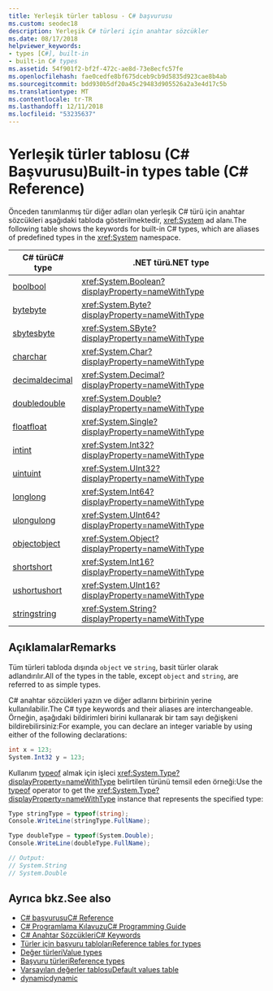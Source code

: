 ```yaml
---
title: Yerleşik türler tablosu - C# başvurusu
ms.custom: seodec18
description: Yerleşik C# türleri için anahtar sözcükler
ms.date: 08/17/2018
helpviewer_keywords:
- types [C#], built-in
- built-in C# types
ms.assetid: 54f901f2-bf2f-472c-ae8d-73e8ecfc57fe
ms.openlocfilehash: fae0cedfe8bf675dceb9cb9d5835d923cae8b4ab
ms.sourcegitcommit: bdd930b5df20a45c29483d905526a2a3e4d17c5b
ms.translationtype: MT
ms.contentlocale: tr-TR
ms.lasthandoff: 12/11/2018
ms.locfileid: "53235637"
---
```

# <a name="built-in-types-table-c-reference"></a><span data-ttu-id="0113e-103">Yerleşik türler tablosu (C# Başvurusu)</span><span class="sxs-lookup"><span data-stu-id="0113e-103">Built-in types table (C# Reference)</span></span>

<span data-ttu-id="0113e-104">Önceden tanımlanmış tür diğer adları olan yerleşik C# türü için anahtar sözcükleri aşağıdaki tabloda gösterilmektedir, <xref:System> ad alanı.</span><span class="sxs-lookup"><span data-stu-id="0113e-104">The following table shows the keywords for built-in C# types, which are aliases of predefined types in the <xref:System> namespace.</span></span>  
  
|<span data-ttu-id="0113e-105">C# türü</span><span class="sxs-lookup"><span data-stu-id="0113e-105">C# type</span></span>|<span data-ttu-id="0113e-106">.NET türü</span><span class="sxs-lookup"><span data-stu-id="0113e-106">.NET type</span></span>|  
|--------------|-------------------------|  
|[<span data-ttu-id="0113e-107">bool</span><span class="sxs-lookup"><span data-stu-id="0113e-107">bool</span></span>](bool.md)|<xref:System.Boolean?displayProperty=nameWithType>|  
|[<span data-ttu-id="0113e-108">byte</span><span class="sxs-lookup"><span data-stu-id="0113e-108">byte</span></span>](byte.md)|<xref:System.Byte?displayProperty=nameWithType>|  
|[<span data-ttu-id="0113e-109">sbyte</span><span class="sxs-lookup"><span data-stu-id="0113e-109">sbyte</span></span>](sbyte.md)|<xref:System.SByte?displayProperty=nameWithType>|  
|[<span data-ttu-id="0113e-110">char</span><span class="sxs-lookup"><span data-stu-id="0113e-110">char</span></span>](char.md)|<xref:System.Char?displayProperty=nameWithType>|  
|[<span data-ttu-id="0113e-111">decimal</span><span class="sxs-lookup"><span data-stu-id="0113e-111">decimal</span></span>](decimal.md)|<xref:System.Decimal?displayProperty=nameWithType>|  
|[<span data-ttu-id="0113e-112">double</span><span class="sxs-lookup"><span data-stu-id="0113e-112">double</span></span>](double.md)|<xref:System.Double?displayProperty=nameWithType>|  
|[<span data-ttu-id="0113e-113">float</span><span class="sxs-lookup"><span data-stu-id="0113e-113">float</span></span>](float.md)|<xref:System.Single?displayProperty=nameWithType>|  
|[<span data-ttu-id="0113e-114">int</span><span class="sxs-lookup"><span data-stu-id="0113e-114">int</span></span>](int.md)|<xref:System.Int32?displayProperty=nameWithType>|  
|[<span data-ttu-id="0113e-115">uint</span><span class="sxs-lookup"><span data-stu-id="0113e-115">uint</span></span>](uint.md)|<xref:System.UInt32?displayProperty=nameWithType>|  
|[<span data-ttu-id="0113e-116">long</span><span class="sxs-lookup"><span data-stu-id="0113e-116">long</span></span>](long.md)|<xref:System.Int64?displayProperty=nameWithType>|  
|[<span data-ttu-id="0113e-117">ulong</span><span class="sxs-lookup"><span data-stu-id="0113e-117">ulong</span></span>](ulong.md)|<xref:System.UInt64?displayProperty=nameWithType>|  
|[<span data-ttu-id="0113e-118">object</span><span class="sxs-lookup"><span data-stu-id="0113e-118">object</span></span>](object.md)|<xref:System.Object?displayProperty=nameWithType>|  
|[<span data-ttu-id="0113e-119">short</span><span class="sxs-lookup"><span data-stu-id="0113e-119">short</span></span>](short.md)|<xref:System.Int16?displayProperty=nameWithType>|  
|[<span data-ttu-id="0113e-120">ushort</span><span class="sxs-lookup"><span data-stu-id="0113e-120">ushort</span></span>](ushort.md)|<xref:System.UInt16?displayProperty=nameWithType>|  
|[<span data-ttu-id="0113e-121">string</span><span class="sxs-lookup"><span data-stu-id="0113e-121">string</span></span>](string.md)|<xref:System.String?displayProperty=nameWithType>|  
  
## <a name="remarks"></a><span data-ttu-id="0113e-122">Açıklamalar</span><span class="sxs-lookup"><span data-stu-id="0113e-122">Remarks</span></span>

<span data-ttu-id="0113e-123">Tüm türleri tabloda dışında `object` ve `string`, basit türler olarak adlandırılır.</span><span class="sxs-lookup"><span data-stu-id="0113e-123">All of the types in the table, except `object` and `string`, are referred to as simple types.</span></span>  
  
<span data-ttu-id="0113e-124">C# anahtar sözcükleri yazın ve diğer adlarını birbirinin yerine kullanılabilir.</span><span class="sxs-lookup"><span data-stu-id="0113e-124">The C# type keywords and their aliases are interchangeable.</span></span> <span data-ttu-id="0113e-125">Örneğin, aşağıdaki bildirimleri birini kullanarak bir tam sayı değişkeni bildirebilirsiniz:</span><span class="sxs-lookup"><span data-stu-id="0113e-125">For example, you can declare an integer variable by using either of the following declarations:</span></span>  

```csharp
int x = 123;
System.Int32 y = 123;
```

<span data-ttu-id="0113e-126">Kullanım [typeof](typeof.md) almak için işleci <xref:System.Type?displayProperty=nameWithType> belirtilen türünü temsil eden örneği:</span><span class="sxs-lookup"><span data-stu-id="0113e-126">Use the [typeof](typeof.md) operator to get the <xref:System.Type?displayProperty=nameWithType> instance that represents the specified type:</span></span>

```csharp
Type stringType = typeof(string);
Console.WriteLine(stringType.FullName);

Type doubleType = typeof(System.Double);
Console.WriteLine(doubleType.FullName);

// Output:
// System.String
// System.Double
```

## <a name="see-also"></a><span data-ttu-id="0113e-127">Ayrıca bkz.</span><span class="sxs-lookup"><span data-stu-id="0113e-127">See also</span></span>

- [<span data-ttu-id="0113e-128">C# başvurusu</span><span class="sxs-lookup"><span data-stu-id="0113e-128">C# Reference</span></span>](../../../csharp/language-reference/index.md)
- [<span data-ttu-id="0113e-129">C# Programlama Kılavuzu</span><span class="sxs-lookup"><span data-stu-id="0113e-129">C# Programming Guide</span></span>](../../../csharp/programming-guide/index.md)
- [<span data-ttu-id="0113e-130">C# Anahtar Sözcükleri</span><span class="sxs-lookup"><span data-stu-id="0113e-130">C# Keywords</span></span>](index.md)
- [<span data-ttu-id="0113e-131">Türler için başvuru tabloları</span><span class="sxs-lookup"><span data-stu-id="0113e-131">Reference tables for types</span></span>](reference-tables-for-types.md)
- [<span data-ttu-id="0113e-132">Değer türleri</span><span class="sxs-lookup"><span data-stu-id="0113e-132">Value types</span></span>](value-types.md)
- [<span data-ttu-id="0113e-133">Başvuru türleri</span><span class="sxs-lookup"><span data-stu-id="0113e-133">Reference types</span></span>](reference-types.md)
- [<span data-ttu-id="0113e-134">Varsayılan değerler tablosu</span><span class="sxs-lookup"><span data-stu-id="0113e-134">Default values table</span></span>](default-values-table.md)
- [<span data-ttu-id="0113e-135">dynamic</span><span class="sxs-lookup"><span data-stu-id="0113e-135">dynamic</span></span>](dynamic.md)
